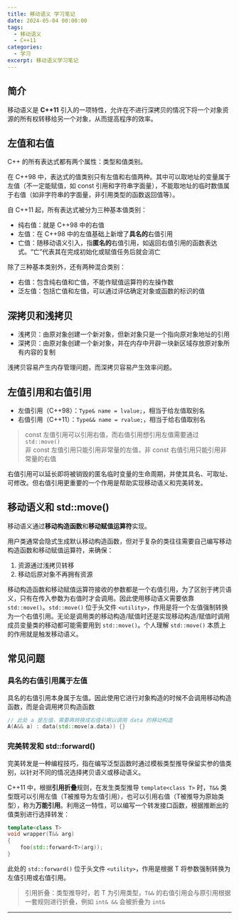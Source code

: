 ```yaml
---
title: 移动语义 学习笔记
date: 2024-05-04 00:00:00
tags:
  - 移动语义
  - C++11
categories:
  - 学习
excerpt: 移动语义学习笔记
---
```


## 简介
移动语义是 **C++11** 引入的一项特性，允许在不进行深拷贝的情况下将一个对象资源的所有权转移给另一个对象，从而提高程序的效率。

## 左值和右值
C++ 的所有表达式都有两个属性：类型和值类别。

在 C++98 中，表达式的值类别只有左值和右值两种。其中可以取地址的变量属于左值（不一定能赋值，如 const 引用和字符串字面量），不能取地址的临时数值属于右值（如非字符串的字面量，非引用类型的函数返回值等）。

自 C++11 起，所有表达式被分为三种基本值类别：
- 纯右值：就是 C++98 中的右值
- 左值：在 C++98 中的左值基础上新增了**具名的**右值引用
- 亡值：随移动语义引入，指**匿名的**右值引用，如返回右值引用的函数表达式。“亡”代表其在完成初始化或赋值任务后就会消亡

除了三种基本类别外，还有两种混合类别：
- 右值：包含纯右值和亡值，不能作赋值运算符的左操作数
- 泛左值：包括亡值和左值，可以通过评估确定对象或函数的标识的值

## 深拷贝和浅拷贝
- 浅拷贝：由原对象创建一个新对象，但新对象只是一个指向原对象地址的引用
- 深拷贝：由原对象创建一个新对象，并在内存中开辟一块新区域存放原对象所有内容的复制

浅拷贝容易产生内存管理问题，而深拷贝容易产生效率问题。

## 左值引用和右值引用
- 左值引用（C++98）：`Type& name = lvalue;`，相当于给左值取别名
- 右值引用（C++11）：`Type&& name = rvalue;`，相当于给右值取别名

> const 左值引用可以引用右值，而右值引用想引用左值需要通过 `std::move()`\
> 非 const 左值引用只能引用非常量的左值，非 const 右值引用只能引用非常量的右值

右值引用可以延长即将被销毁的匿名临时变量的生命周期，并使其具名、可取址、可修改。但右值引用更重要的一个作用是帮助实现移动语义和完美转发。

## 移动语义和 std::move()
移动语义通过**移动构造函数**和**移动赋值运算符**实现。

用户类通常会隐式生成默认移动构造函数，但对于复杂的类往往需要自己编写移动构造函数和移动赋值运算符，来确保：
1. 资源通过浅拷贝转移
2. 移动后原对象不再拥有资源

移动构造函数和移动赋值运算符接收的参数都是一个右值引用，为了区别于拷贝语义，只有在传入参数为右值时才会调用。因此使用移动语义需要依靠 `std::move()`。`std::move()` 位于头文件 `<utility>`，作用是将一个左值强制转换为一个右值引用。无论是调用类的移动构造/赋值时还是实现移动构造/赋值时调用成员变量类的移动都可能需要用到 `std::move()`。个人理解 `std::move()` 本质上的作用就是触发移动语义。

## 常见问题
### 具名的右值引用属于左值
具名的右值引用本身属于左值。因此使用它进行对象构造的时候不会调用移动构造函数，而是会调用拷贝构造函数
```cpp
// 此处 a 是左值，需要再转换成右值引用以调用 data 的移动构造
A(A&& a) : data(std::move(a.data)) {}
```

### 完美转发和 std::forward()
完美转发是一种编程技巧，指在编写泛型函数时通过模板类型推导保留实参的值类别，以针对不同的情况选择拷贝语义或移动语义。

C++11 中，根据**引用折叠**规则，在发生类型推导 `template<class T>` 时，`T&&` 类型既可以引用左值（T被推导为左值引用），也可以引用右值（T被推导为原始类型），称为**万能引用**。利用这一特性，可以编写一个转发接口函数，根据推断出的值类别进行选择转发：

```cpp
template<class T>
void wrapper(T&& arg) 
{
    foo(std::forward<T>(arg));
}
```

此处的 `std::forward()` 位于头文件 `<utility>`，作用是根据 T 将参数强制转换为左值引用或右值引用。

> 引用折叠：类型推导时，若 T 为引用类型，`T&&` 的右值引用会与原引用根据一套规则进行折叠，例如 `int& &&` 会被折叠为 `int&`

---